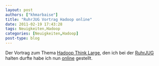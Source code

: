 ```yaml
---
layout: post
authors: ["khmarbaise"]
title: "RuhrJUG Vortrag Hadoop online"
date: 2011-02-19 17:43:28
tags: Neuigkeiten,Hadoop
categories: [Neuigkeiten,Hadoop]
post-type: blog
---
```

Der Vortrag zum Thema <a href="http://www.soebes.de/files/RuhrJUGEssenHadoop-20110217.pdf">Hadoop Think Large</a>, den ich bei der <a href="http://ruhrjug.de/">RuhrJUG</a> halten durfte habe ich nun <a href="http://www.soebes.de/public/lectures.de.html">online</a> gestellt.
